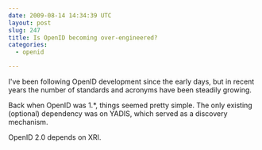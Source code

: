 ```yaml
---
date: 2009-08-14 14:34:39 UTC
layout: post
slug: 247
title: Is OpenID becoming over-engineered? 
categories:
  - openid

---
```

<p>I've been following OpenID development since the early days, but in recent years the number of standards and acronyms have been steadily growing.</p>

<p>Back when OpenID was 1.*, things seemed pretty simple. The only existing (optional) dependency was on YADIS, which served as a discovery mechanism.</p>

<p>OpenID 2.0 depends on XRI. 